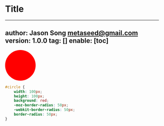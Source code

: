 # Title
---
author: Jason Song <metaseed@gmail.com>
version: 1.0.0
tag: []
enable: [toc]
---
<style>
#circle {
	width: 100px;
	height: 100px;
	background: red;
	-moz-border-radius: 50px;
	-webkit-border-radius: 50px;
	border-radius: 50px;
}

</style>
<div id="circle"></div>

```css
#circle {
	width: 100px;
	height: 100px;
	background: red;
	-moz-border-radius: 50px;
	-webkit-border-radius: 50px;
	border-radius: 50px;
}

```
